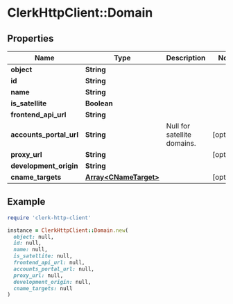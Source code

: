 # ClerkHttpClient::Domain

## Properties

| Name | Type | Description | Notes |
| ---- | ---- | ----------- | ----- |
| **object** | **String** |  |  |
| **id** | **String** |  |  |
| **name** | **String** |  |  |
| **is_satellite** | **Boolean** |  |  |
| **frontend_api_url** | **String** |  |  |
| **accounts_portal_url** | **String** | Null for satellite domains.  | [optional] |
| **proxy_url** | **String** |  | [optional] |
| **development_origin** | **String** |  |  |
| **cname_targets** | [**Array&lt;CNameTarget&gt;**](CNameTarget.md) |  | [optional] |

## Example

```ruby
require 'clerk-http-client'

instance = ClerkHttpClient::Domain.new(
  object: null,
  id: null,
  name: null,
  is_satellite: null,
  frontend_api_url: null,
  accounts_portal_url: null,
  proxy_url: null,
  development_origin: null,
  cname_targets: null
)
```

